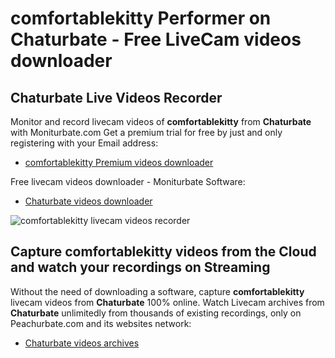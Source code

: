 # comfortablekitty Performer on Chaturbate - Free LiveCam videos downloader

## Chaturbate Live Videos Recorder

Monitor and record livecam videos of **comfortablekitty** from **Chaturbate** with Moniturbate.com
Get a premium trial for free by just and only registering with your Email address:
* [comfortablekitty Premium videos downloader](https://moniturbate.com/request-demo-licence-key.html)

Free livecam videos downloader - Moniturbate Software:
* [Chaturbate videos downloader](https://moniturbate.com/moniturbate-download-software.html)

![comfortablekitty livecam videos recorder](https://peachurnet.com/templates/moniturbate-software.png)


## Capture comfortablekitty videos from the Cloud and watch your recordings on Streaming

Without the need of downloading a software, capture **comfortablekitty** livecam videos from **Chaturbate** 100% online.
Watch Livecam archives from **Chaturbate** unlimitedly from thousands of existing recordings, only on Peachurbate.com and its websites network:
* [Chaturbate videos archives](https://peachurnet.com/)